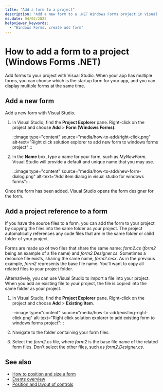 ```yaml
---
title: "Add a form to a project"
description: "Add a new form to a .NET Windows Forms project in Visual Studio"
ms.date: 04/02/2025
helpviewer_keywords:
  - "Windows Forms, create add form"
---
```


# How to add a form to a project (Windows Forms .NET)

Add forms to your project with Visual Studio. When your app has multiple forms, you can choose which is the startup form for your app, and you can display multiple forms at the same time.

## Add a new form

Add a new form with Visual Studio.

01. In Visual Studio, find the **Project Explorer** pane. Right-click on the project and choose **Add** > **Form (Windows Forms)**.

    :::image type="content" source="media/how-to-add/right-click.png" alt-text="Right click solution explorer to add new form to windows forms project":::

01. In the **Name** box, type a name for your form, such as _MyNewForm_. Visual Studio will provide a default and unique name that you may use.

    :::image type="content" source="media/how-to-add/new-form-dialog.png" alt-text="Add item dialog in visual studio for windows forms":::

Once the form has been added, Visual Studio opens the form designer for the form.

## Add a project reference to a form

If you have the source files to a form, you can add the form to your project by copying the files into the same folder as your project. The project automatically references any code files that are in the same folder or child folder of your project.

Forms are made up of two files that share the same name: _form2.cs_ (_form2_ being an example of a file name) and _form2.Designer.cs_. Sometimes a resource file exists, sharing the same name, _form2.resx_. As in the previous example, _form2_ represents the base file name. You'll want to copy all related files to your project folder.

Alternatively, you can use Visual Studio to import a file into your project. When you add an existing file to your project, the file is copied into the same folder as your project.

01. In Visual Studio, find the **Project Explorer** pane. Right-click on the project and choose **Add** > **Existing Item**.

    :::image type="content" source="media/how-to-add/existing-right-click.png" alt-text="Right click solution explorer to add existing form to windows forms project":::

02. Navigate to the folder containing your form files.

03. Select the _form2.cs_ file, where _form2_ is the base file name of the related form files. Don't select the other files, such as _form2.Designer.cs_.

## See also

- [How to position and size a form](how-to-position-and-resize.md)
- [Events overview](events.md)
- [Position and layout of controls](../controls/layout.md)
